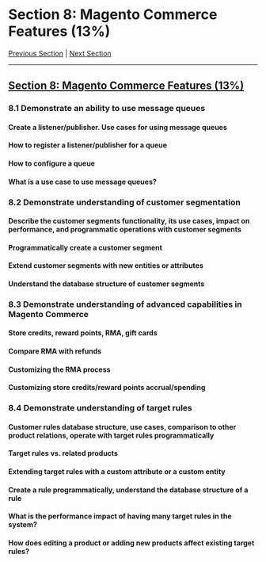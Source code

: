# Section 8: Magento Commerce Features (13%)

[Previous Section](./7.md) | [Next Section](./9.md)

-----

## [Section 8: Magento Commerce Features (13%)](./8.md)

### **8.1**  Demonstrate an ability to use message queues

#### **Create a listener/publisher. Use cases for using message queues**

#### **How to register a listener/publisher for a queue**

#### **How to configure a queue**

#### **What is a use case to use message queues?**

### **8.2**  Demonstrate understanding of customer segmentation

#### **Describe the customer segments functionality, its use cases, impact on performance, and programmatic operations with customer segments**

#### **Programmatically create a customer segment**

#### **Extend customer segments with new entities or attributes**

#### **Understand the database structure of customer segments**

### **8.3**  Demonstrate understanding of advanced capabilities in Magento Commerce

#### **Store credits, reward points, RMA, gift cards**

#### **Compare RMA with refunds**

#### **Customizing the RMA process**

#### **Customizing store credits/reward points accrual/spending**

### **8.4**  Demonstrate understanding of target rules

#### **Customer rules database structure, use cases, comparison to other product relations, operate with target rules programmatically**

#### **Target rules vs. related products**

#### **Extending target rules with a custom attribute or a custom entity**

#### **Create a rule programmatically, understand the database structure of a rule**

#### **What is the performance impact of having many target rules in the system?**

#### **How does editing a product or adding new products affect existing target rules?**

